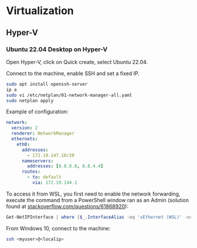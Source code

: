 # Virtualization

## Hyper-V

### Ubuntu 22.04 Desktop on Hyper-V

Open Hyper-V, click on Quick create, select Ubuntu 22.04.

Connect to the machine, enable SSH and set a fixed IP.

```bash
sudo apt install openssh-server
ip a
sudo vi /etc/netplan/01-network-manager-all.yaml
sudo netplan apply
```

Example of configuration:

```yaml
network:
  version: 2
  renderer: NetworkManager
  ethernets:
    eth0:
      addresses:
        - 172.19.147.10/20
      nameservers:
        addresses: [8.8.8.8, 8.8.4.4]
      routes:
        - to: default
          via: 172.19.144.1
```

To access it from WSL, you first need to enable the network forwarding, execute the command from a PowerShell window ran as an Admin (solution found at [stackoverflow.com/questions/61868920](https://stackoverflow.com/questions/61868920/connect-hyper-v-vm-from-wsl-ubuntu)):

```powershell
Get-NetIPInterface | where {$_.InterfaceAlias -eq 'vEthernet (WSL)' -or $_.InterfaceAlias -eq 'vEthernet (Default Switch)'} | Set-NetIPInterface -Forwarding Enabled
```

From Windows 10, connect to the machine:

```bash
ssh <myuser>@<localip>
```
